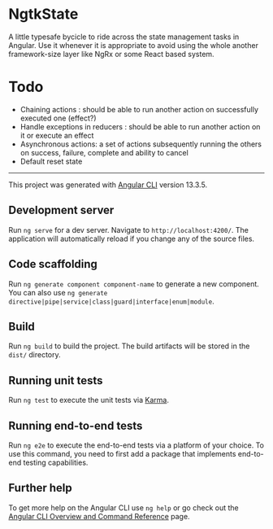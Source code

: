 # NgtkState

A little typesafe bycicle to ride across the state management tasks in Angular.
Use it whenever it is appropriate to avoid using the whole another framework-size layer like NgRx or some React based system.












# Todo

* Chaining actions : should be able to run another action on successfully executed one (effect?)
* Handle exceptions in reducers : should be able to run another action on it or execute an effect
* Asynchronous actions: a set of actions subsequently running the others on success, failure, complete and ability to cancel
* Default reset state

---

This project was generated with [Angular CLI](https://github.com/angular/angular-cli) version 13.3.5.

## Development server

Run `ng serve` for a dev server. Navigate to `http://localhost:4200/`. The application will automatically reload if you change any of the source files.

## Code scaffolding

Run `ng generate component component-name` to generate a new component. You can also use `ng generate directive|pipe|service|class|guard|interface|enum|module`.

## Build

Run `ng build` to build the project. The build artifacts will be stored in the `dist/` directory.

## Running unit tests

Run `ng test` to execute the unit tests via [Karma](https://karma-runner.github.io).

## Running end-to-end tests

Run `ng e2e` to execute the end-to-end tests via a platform of your choice. To use this command, you need to first add a package that implements end-to-end testing capabilities.

## Further help

To get more help on the Angular CLI use `ng help` or go check out the [Angular CLI Overview and Command Reference](https://angular.io/cli) page.
